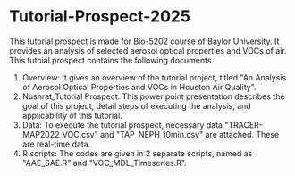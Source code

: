 # Tutorial-Prospect-2025
This tutorial prospect is made for Bio-5202 course of Baylor University. It provides an analysis of selected aerosol optical properties and VOCs of air.
This tutoial prospect contains the following documents
1. Overview: It gives an overview of the tutorial project, titled "An Analysis of Aerosol Optical Properties and VOCs in Houston Air Quality".
2. Nushrat_Tutorial Prospect: This power point presentation describes the goal of this project, detail steps of executing the analysis, and applicability of this tutorial.
3. Data: To execute the tutorial prospect, necessary data "TRACER-MAP2022_VOC.csv" and "TAP_NEPH_10min.csv" are attached. These are real-time data. 
4. R scripts: The codes are given in 2 separate scripts, named as "AAE_SAE.R" and "VOC_MDL_Timeseries.R".
